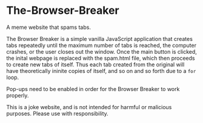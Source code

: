 # The-Browser-Breaker
A meme website that spams tabs.

The Browser Breaker is a simple vanilla JavaScript application that creates tabs repeatedly until the maximum number of tabs is
reached, the computer crashes, or the user closes out the window.  Once the main button is clicked, the inital webpage is replaced with the spam.html file, which then proceeds to create new tabs of itself.  Thus each tab created from the original will have theoretically ininite copies of itself, and so on and so forth due to a `for` loop.

Pop-ups need to be enabled in order for the Browser Breaker to work properly.

This is a joke website, and is not intended for harmful or malicious purposes.  Please use with responsibility.
